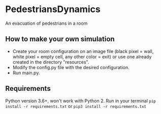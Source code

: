 # PedestriansDynamics
An evacuation of pedestrians in a room

## How to make your own simulation

- Create your room configuration on an image file (black pixel = wall, white pixel = empty cell, any other color = exit) or use one already created in the directory "resources".
- Modify the config.py file with the desired configuration.
- Run main.py.

## Requirements

Python version 3.6+, won't work with Python 2.
Run in your terminal `pip install -r requirements.txt` or `pip3 install -r requirements.txt`
